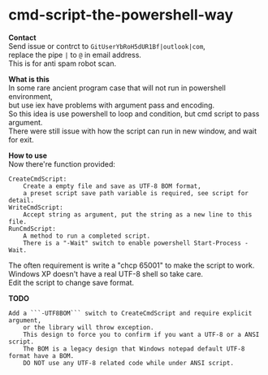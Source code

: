 # cmd-script-the-powershell-way
**Contact**  
Send issue or contrct to ```GitUserYbRoH5dUR1Bf|outlook|com```,  
replace the pipe ```|``` to ```@``` in email address.  
This is for anti spam robot scan.  

**What is this**  
In some rare ancient program case that will not run in powershell environment,  
but use iex have problems with argument pass and encoding.  
So this idea is use powershell to loop and condition, but cmd script to pass argument.  
There were still issue with how the script can run in new window, and wait for exit.  

**How to use**  
Now there're function provided:
```
CreateCmdScript:
    Create a empty file and save as UTF-8 BOM format,
    a preset script save path variable is required, see script for detail.
WriteCmdScript:
    Accept string as argument, put the string as a new line to this file.
RunCmdScript:
    A method to run a completed script.
    There is a "-Wait" switch to enable powershell Start-Process -Wait.
```
The often requirement is write a "chcp 65001" to make the script to work.  
Windows XP doesn't have a real UTF-8 shell so take care.  
Edit the script to change save format.

**TODO**  
```
Add a ```-UTF8BOM``` switch to CreateCmdScript and require explicit argument,
    or the library will throw exception.
    This design to force you to confirm if you want a UTF-8 or a ANSI script.
    The BOM is a legacy design that Windows notepad default UTF-8 format have a BOM.
    DO NOT use any UTF-8 related code while under ANSI script.
```

